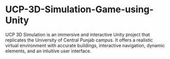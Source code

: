 # UCP-3D-Simulation-Game-using-Unity
UCP 3D Simulation is an immersive and interactive Unity project that replicates the University of Central Punjab campus. It offers a realistic virtual environment with accurate buildings, interactive navigation, dynamic elements, and an intuitive user interface.
